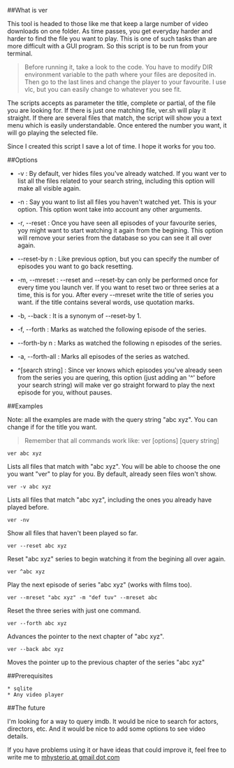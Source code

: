 ##What is ver

This tool is headed to those like me that keep a large number of video downloads on one folder. As time passes, you get everyday harder and harder to find the file you want to play. This is one of such tasks than are more difficult with a GUI program. So this script is to be run from your terminal.

>Before running it, take a look to the code. You have to modify DIR environment variable to the path where your files are deposited in. Then go to the last lines and change the player to your favourite. I use vlc, but you can easily change to whatever you see fit.

The scripts accepts as parameter the title, complete or partial, of the file you are looking for. If there is just one matching file, ver.sh will play it straight. If there are several files that match, the script will show you a text menu which is easily understandable. Once entered the number you want, it will go playing the selected file.

Since I created this script I save a lot of time. I hope it works for you too.

##Options

* -v : By default, ver hides files you've already watched. If you want ver to list all the files related to your search string, including this option will make all visible again.

* -n : Say you want to list all files you haven't watched yet. This is your option. This option wont take into account any other arguments.

* -r, --reset : Once you have seen all episodes of your favourite series, yoy might want to start watching it again from the begining. This option will remove your series from the database so you can see it all over again.

* --reset-by n : Like previous option, but you can specify the number of episodes you want to go back resetting. 

* -m, --mreset : --reset and --reset-by can only be performed once for every time you launch ver. If you want to reset two or three series at a time, this is for you. After every --mreset write the title of series you want. if the title contains several words, use quotation marks. 

* -b, --back : It is a synonym of --reset-by 1.

* -f, --forth : Marks as watched the following episode of the series.

* --forth-by n : Marks as watched the following n episodes of the series.

* -a, --forth-all : Marks all episodes of the series as watched.

* ^[search string] : Since ver knows which episodes you've already seen from the series you are quering, this option (just adding an '^' before your search string) will make ver go straight forward to play the next episode for you, without pauses.

##Examples

Note: all the examples are made with the query string "abc xyz". You can change if for the title you want.

>Remember that all commands work like: ver \[options\] \[query string\]

`ver abc xyz`

Lists all files that match with "abc xyz". You will be able to choose the one you want "ver" to play for you. By default, already seen files won't show.


`ver -v abc xyz`

Lists all files that match "abc xyz", including the ones you already have played before.


`ver -nv`

Show all files that haven't been played so far.


`ver --reset abc xyz`

Reset "abc xyz" series to begin watching it from the begining all over again.


`ver ^abc xyz`

Play the next episode of series "abc xyz" (works with films too).


`ver --mreset "abc xyz" -m "def tuv" --mreset abc`

Reset the three series with just one command.


`ver --forth abc xyz`

Advances the pointer to the next chapter of "abc xyz".


`ver --back abc xyz`

Moves the pointer up to the previous chapter of the series "abc xyz"

##Prerequisites

	* sqlite
	* Any video player

##The future

I'm looking for a way to query imdb. It would be nice to search for actors, directors, etc. And it would be nice to add some options to see video details.

If you have problems using it or have ideas that could improve it, feel free to write me to <a href="mailto:mhysterio@gmail.com">mhysterio at gmail dot com</a>

